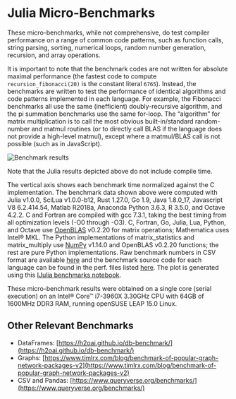 # Julia Micro-Benchmarks

These micro-benchmarks, while not comprehensive, do test compiler performance on a range of common code patterns, such as function calls, string parsing, sorting, numerical loops, random number generation, recursion, and array operations.

It is important to note that the benchmark codes are not written for absolute maximal performance (the fastest code to compute `recursion_fibonacci(20)` is the constant literal `6765`). Instead, the benchmarks are written to test the performance of identical algorithms and code patterns implemented in each language. For example, the Fibonacci benchmarks all use the same (inefficient) doubly-recursive algorithm, and the pi summation benchmarks use the same for-loop. The “algorithm” for matrix multiplication is to call the most obvious built-in/standard random-number and matmul routines (or to directly call BLAS if the language does not provide a high-level matmul), except where a matmul/BLAS call is not possible (such as in JavaScript).

![Benchmark results](/assets/benchmarks/benchmarks.svg)

Note that the Julia results depicted above do not include compile time.

The vertical axis shows each benchmark time normalized against the C implementation. The benchmark data shown above were computed with Julia v1.0.0, SciLua v1.0.0-b12, Rust 1.27.0, Go 1.9, Java 1.8.0\_17, Javascript V8 6.2.414.54, Matlab R2018a, Anaconda Python 3.6.3, R 3.5.0, and Octave 4.2.2. C and Fortran are compiled with gcc 7.3.1, taking the best timing from all optimization levels (-O0 through -O3). C, Fortran, Go, Julia, Lua, Python, and Octave use [OpenBLAS](https://github.com/xianyi/OpenBLAS) v0.2.20 for matrix operations; Mathematica uses Intel® MKL. The Python implementations of matrix\_statistics and matrix\_multiply use [NumPy](https://www.numpy.org/) v1.14.0 and OpenBLAS v0.2.20 functions; the rest are pure Python implementations. Raw benchmark numbers in CSV format are available [here](/assets/benchmarks/benchmarks.csv) and the benchmark source code for each language can be found in the perf. files listed [here](https://github.com/JuliaLang/Microbenchmarks). The plot is generated using this [IJulia benchmarks notebook](/assets/benchmarks/benchmarks.ipynb).

These micro-benchmark results were obtained on a single core (serial execution) on an Intel® Core™ i7-3960X 3.30GHz CPU with 64GB of 1600MHz DDR3 RAM, running openSUSE LEAP 15.0 Linux.

## Other Relevant Benchmarks

- DataFrames: [https://h2oai.github.io/db-benchmark/](https://h2oai.github.io/db-benchmark/)
- Graphs: [https://www.timlrx.com/blog/benchmark-of-popular-graph-network-packages-v2](https://www.timlrx.com/blog/benchmark-of-popular-graph-network-packages-v2)
- CSV and Pandas: [https://www.queryverse.org/benchmarks/](https://www.queryverse.org/benchmarks/)
